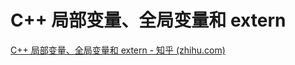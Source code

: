 # C++ 局部变量、全局变量和 extern

[C++ 局部变量、全局变量和 extern - 知乎 (zhihu.com)](https://zhuanlan.zhihu.com/p/104193894)